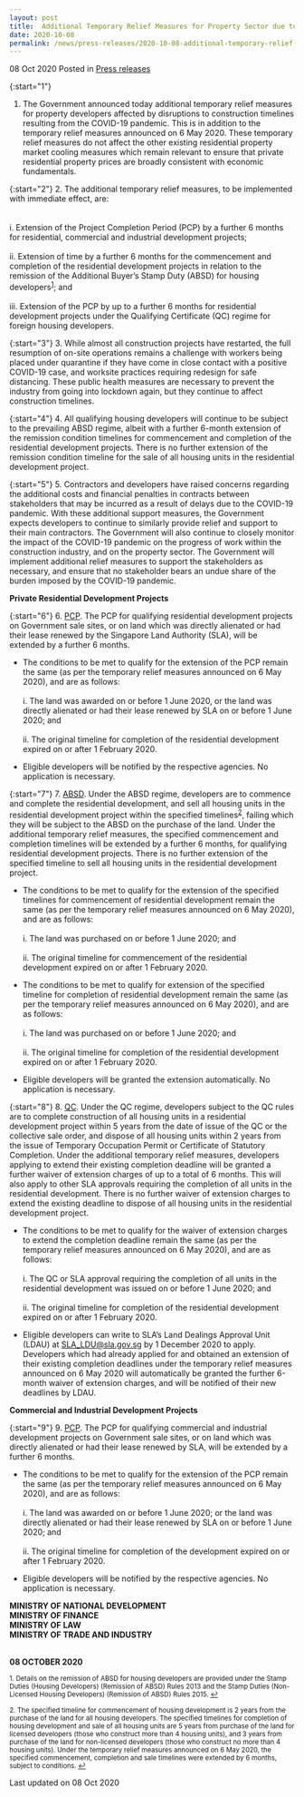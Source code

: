 ```yaml
---
layout: post
title:  Additional Temporary Relief Measures for Property Sector due to Coronavirus  Disease 2019 (COVID-19) Pandemic
date: 2020-10-08
permalink: /news/press-releases/2020-10-08-additional-temporary-relief-measures-for-property-sector-due-to-covid19
---
```


08 Oct 2020 Posted in [Press releases](/news/press-releases)

{:start="1"}
1. The Government announced today additional temporary relief measures for property developers affected by disruptions to construction timelines resulting from the COVID-19 pandemic. This is in addition to the temporary relief measures announced  on 6 May 2020. These temporary relief measures do not affect the other existing  residential property market cooling measures which remain relevant to ensure that private residential property prices are broadly consistent with economic fundamentals. 

{:start="2"}
2. The additional temporary relief measures, to be implemented with immediate effect, are:<br>
 <br><br>   i. Extension of the Project Completion Period (PCP) by a further 6 months for residential, commercial and industrial development projects;
<br><br>    ii. Extension of time by a further 6 months for the commencement and completion of the residential development projects in relation to the remission of the Additional Buyer’s Stamp Duty (ABSD) for housing developers<sup><a href="#fn1" id="ref1">1</a></sup>; and
<br><br>    iii. Extension of the PCP by up to a further 6 months for residential development projects under the Qualifying Certificate (QC) regime for foreign housing developers.

{:start="3"}
3. While almost all construction projects have restarted, the full resumption of on-site operations remains a challenge with workers being placed under quarantine if they have come in close contact with a positive COVID-19 case, and worksite practices requiring redesign for safe distancing. These public health measures are necessary to prevent the industry from going into lockdown again, but they continue to affect construction timelines.  

{:start="4"}
4. All qualifying housing developers will continue to be subject to the prevailing ABSD regime, albeit with a further 6-month extension of the remission condition timelines for commencement and completion of the residential development projects. There is no further extension of the remission condition timeline for the sale of all housing units in the residential development project. 

{:start="5"}
5. Contractors and developers have raised concerns regarding the additional costs and financial penalties in contracts between stakeholders that may be incurred as a result of delays due to the COVID-19 pandemic. With these additional support measures, the Government expects developers to continue to similarly provide relief and support to their main contractors. The Government will also continue to closely monitor the impact of the COVID-19 pandemic on the progress of work within the construction industry, and on the property sector. The Government will implement additional relief measures to support the stakeholders as necessary, and ensure that no stakeholder bears an undue share of the burden imposed by the COVID-19 pandemic. 

<b>Private Residential Development Projects</b>

{:start="6"}
6. <u>PCP</u>. The PCP for qualifying residential development projects on Government sale sites, or on land which was directly alienated or had their lease renewed by the Singapore Land Authority (SLA), will be extended by a further 6 months. <br>

* The conditions to be met to qualify for the extension of the PCP remain the same (as per the temporary relief measures announced on 6 May 2020), and are as follows: 
<br><br>i. The land was awarded on or before 1 June 2020, or the land was directly alienated or had their lease renewed by SLA on or before 1 June 2020; and 
<br><br>ii. The original timeline for completion of the residential development expired on or after 1 February 2020.
    
* Eligible developers will be notified by the respective agencies. No application is necessary. 
    
{:start="7"}
7. <u>ABSD</u>. Under the ABSD regime, developers are to commence and complete the residential development, and sell all housing units in the residential development project within the specified timelines<sup><a href="#fn2" id="ref2">2</a></sup>,  failing which they will be subject to the ABSD on the purchase of the land. Under the additional temporary relief measures, the specified commencement and completion timelines will be extended by a further 6 months, for qualifying residential development projects. There is no further extension of the specified timeline to sell all housing units in the residential development project.

* The conditions to be met to qualify for the extension of the specified timelines for commencement of residential development remain the same (as per the temporary relief measures announced on 6 May 2020), and are as follows:
<br><br>i. The land was purchased on or before 1 June 2020; and 
<br><br>ii. The original timeline for commencement of the residential development expired on or after 1 February 2020.
 
* The conditions to be met to qualify for extension of the specified timeline for completion of residential development remain the same (as per the temporary relief measures announced on 6 May 2020), and are as follows:
<br><br>i. The land was purchased on or before 1 June 2020; and
<br><br>ii. The original timeline for completion of the residential development expired on or after 1 February 2020.

* Eligible developers will be granted the extension automatically. No application is necessary. 

{:start="8"}
8. <u>QC</u>. Under the QC regime, developers subject to the QC rules are to complete construction of all housing units in a residential development project within 5 years from the date of issue of the QC or the collective sale order, and dispose of all housing units within 2 years from the issue of Temporary Occupation Permit or Certificate of Statutory Completion. Under the additional temporary relief measures, developers applying to extend their existing completion deadline will be granted a further waiver of extension charges of up to a total of 6 months. This will also apply to other SLA approvals requiring the completion of all units in the residential development. There is no further waiver of extension charges to extend the existing deadline to dispose of all housing units in the residential development project.

* The conditions to be met to qualify for the waiver of extension charges to extend the completion deadline remain the same (as per the temporary relief measures announced on 6 May 2020), and are as follows:
<br><br>i. The QC or SLA approval requiring the completion of all units in the residential development was issued on or before 1 June 2020; and 
<br><br>ii. The original timeline for completion of the residential development expired on or after 1 February 2020.

* Eligible developers can write to SLA’s Land Dealings Approval Unit (LDAU) at SLA_LDU@sla.gov.sg by 1 December 2020 to apply. Developers which had already applied for and obtained an extension of their existing completion deadlines under the temporary relief measures announced on 6 May 2020 will automatically be granted the further 6-month waiver of extension charges, and will be notified of their new deadlines by LDAU. 

<b>Commercial and Industrial Development Projects</b>

{:start="9"}
9. <u>PCP</u>. The PCP for qualifying commercial and industrial development projects on Government sale sites, or on land which was directly alienated or had their lease renewed by SLA, will be extended by a further 6 months. 

* The conditions to be met to qualify for the extension of the PCP remain the same (as per the temporary relief measures announced on 6 May 2020), and are as follows: 
<br><br>i. The land was awarded on or before 1 June 2020; or the land was directly alienated or had their lease renewed by SLA on or before 1 June 2020; and 
<br><br>ii. The original timeline for completion of the development expired on or after 1 February 2020. 
    
* Eligible developers will be notified by the respective agencies. No application is necessary. 

**MINISTRY OF NATIONAL DEVELOPMENT**
<br>**MINISTRY OF FINANCE**
<br>**MINISTRY OF LAW**
<br>**MINISTRY OF TRADE AND INDUSTRY**

<br>**08 OCTOBER 2020**

<p><sup id="fn1">1. Details on the remission of ABSD for housing developers are provided under the Stamp Duties (Housing Developers) (Remission of ABSD) Rules 2013 and the Stamp Duties (Non-Licensed Housing Developers) (Remission of ABSD) Rules 2015. <a href="#ref1" title="Jump back to footnote 1 in the text.">↩</a></sup></p>

<p><sup id="fn2">2. The specified timeline for commencement of housing development is 2 years from the purchase of the land for all housing developers. The specified timelines for completion of housing development and sale of all housing units are 5 years from purchase of the land for licensed developers (those who construct more than 4 housing units), and 3 years from purchase of the land for non-licensed developers (those who construct no more than 4 housing units). Under the temporary relief measures announced on 6 May 2020, the specified commencement, completion and sale timelines were extended by 6 months, subject to conditions. <a href="#ref2" title="Jump back to footnote 2 in the text.">↩</a></sup></p>

<p class="right-side-updated">Last updated on 08 Oct 2020</p>

